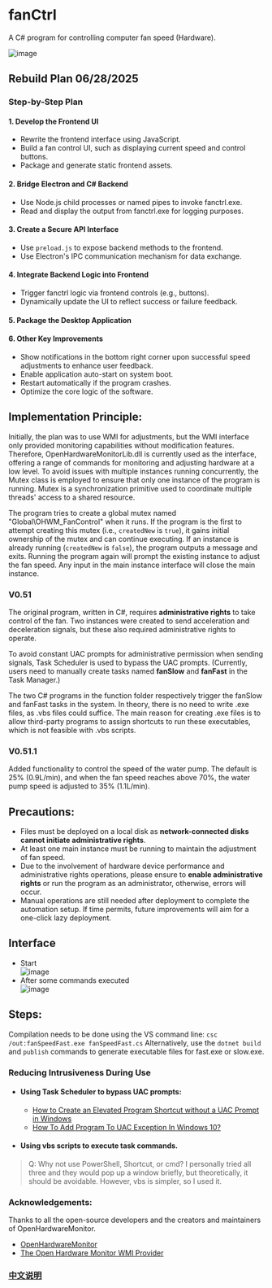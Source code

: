 # fanCtrl

A C# program for controlling computer fan speed (Hardware).

![image](./public/image/fanCtrl.png)
## Rebuild Plan 06/28/2025
### Step-by-Step Plan

#### 1. Develop the Frontend UI
- Rewrite the frontend interface using JavaScript.
- Build a fan control UI, such as displaying current speed and control buttons.
- Package and generate static frontend assets.

#### 2. Bridge Electron and C# Backend
- Use Node.js child processes or named pipes to invoke fanctrl.exe.
- Read and display the output from fanctrl.exe for logging purposes.

#### 3. Create a Secure API Interface
- Use `preload.js` to expose backend methods to the frontend.
- Use Electron's IPC communication mechanism for data exchange.

#### 4. Integrate Backend Logic into Frontend
- Trigger fanctrl logic via frontend controls (e.g., buttons).
- Dynamically update the UI to reflect success or failure feedback.

#### 5. Package the Desktop Application

#### 6. Other Key Improvements
- Show notifications in the bottom right corner upon successful speed adjustments to enhance user feedback.
- Enable application auto-start on system boot.
- Restart automatically if the program crashes.
- Optimize the core logic of the software.

## Implementation Principle:
Initially, the plan was to use WMI for adjustments, but the WMI interface only provided monitoring capabilities without modification features. Therefore, OpenHardwareMonitorLib.dll is currently used as the interface, offering a range of commands for monitoring and adjusting hardware at a low level. To avoid issues with multiple instances running concurrently, the Mutex class is employed to ensure that only one instance of the program is running. Mutex is a synchronization primitive used to coordinate multiple threads' access to a shared resource.

The program tries to create a global mutex named "Global\\OHWM_FanControl" when it runs. If the program is the first to attempt creating this mutex (i.e., `createdNew` is `true`), it gains initial ownership of the mutex and can continue executing. If an instance is already running (`createdNew` is `false`), the program outputs a message and exits. Running the program again will prompt the existing instance to adjust the fan speed. Any input in the main instance interface will close the main instance.

### V0.51
The original program, written in C#, requires **administrative rights** to take control of the fan. Two instances were created to send acceleration and deceleration signals, but these also required administrative rights to operate.

To avoid constant UAC prompts for administrative permission when sending signals, Task Scheduler is used to bypass the UAC prompts. (Currently, users need to manually create tasks named **fanSlow** and **fanFast** in the Task Manager.)

The two C# programs in the function folder respectively trigger the fanSlow and fanFast tasks in the system. In theory, there is no need to write .exe files, as .vbs files could suffice. The main reason for creating .exe files is to allow third-party programs to assign shortcuts to run these executables, which is not feasible with .vbs scripts.

### V0.51.1
Added functionality to control the speed of the water pump. The default is 25% (0.9L/min), and when the fan speed reaches above 70%, the water pump speed is adjusted to 35% (1.1L/min).

## Precautions:
- Files must be deployed on a local disk as **network-connected disks cannot initiate administrative rights**.
- At least one main instance must be running to maintain the adjustment of fan speed.
- Due to the involvement of hardware device performance and administrative rights operations, please ensure to **enable administrative rights** or run the program as an administrator, otherwise, errors will occur.
- Manual operations are still needed after deployment to complete the automation setup. If time permits, future improvements will aim for a one-click lazy deployment.

## Interface
- Start   
![image](./public/image/software.png)  
- After some commands executed  
![image](./public/image/software2.png)  


## Steps:
Compilation needs to be done using the VS command line:
`csc /out:fanSpeedFast.exe fanSpeedFast.cs`
Alternatively, use the `dotnet build` and `publish` commands to generate executable files for fast.exe or slow.exe.

### Reducing Intrusiveness During Use
- #### Using Task Scheduler to bypass UAC prompts:
    - [How to Create an Elevated Program Shortcut without a UAC Prompt in Windows](https://www.sevenforums.com/tutorials/11949-elevated-program-shortcut-without-uac-prompt-create.html)
    - [How To Add Program To UAC Exception In Windows 10?](https://silicophilic.com/add-program-to-uac-exception/)
- #### Using vbs scripts to execute task commands.
> Q: Why not use PowerShell, Shortcut, or cmd?
I personally tried all three and they would pop up a window briefly, but theoretically, it should be avoidable. However, vbs is simpler, so I used it.

### Acknowledgements:
Thanks to all the open-source developers and the creators and maintainers of OpenHardwareMonitor.
- [OpenHardwareMonitor](https://github.com/openhardwaremonitor/openhardwaremonitor)
- [The Open Hardware Monitor WMI Provider](https://openhardwaremonitor.org/wordpress/wp-content/uploads/2011/04/OpenHardwareMonitor-WMI.pdf)


### [中文说明](README_CN.md)